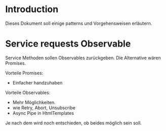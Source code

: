 # Introduction
Dieses Dokument soll einige patterns und Vorgehensweisen erläutern.

# Service requests Observable
Service Methoden sollen Observables zurückgeben.
Die Alternative wären Promises.

Vorteile Promises:
* Einfacher handzuhaben

Vorteile Observables:
* Mehr Möglichkeiten.
* wie Retry, Abort, Unsubscribe
* Async Pipe in HtmlTemplates

Je nach dem wird noch entschieden, ob beides möglich sein soll.